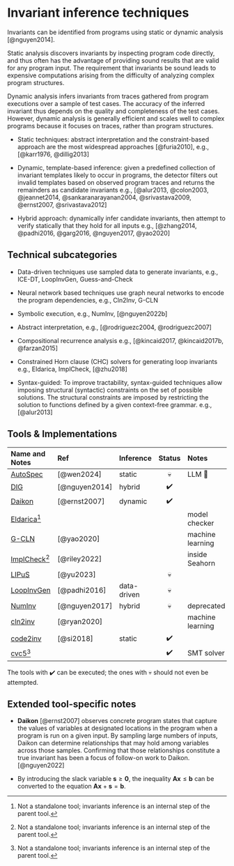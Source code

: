 # Invariant inference techniques

Invariants can be identified from programs using static or dynamic analysis [@nguyen2014].

Static analysis discovers invariants by inspecting program code directly, and
thus often has the advantage of providing sound results that are valid for any
program input. The requirement that invariants be sound leads to expensive
computations arising from the difficulty of analyzing complex program
structures.

Dynamic analysis infers invariants from traces gathered from program executions
over a sample of test cases. The accuracy of the inferred invariant thus depends
on the quality and completeness of the test cases. However, dynamic analysis is
generally efficient and scales well to complex programs because it focuses on
traces, rather than program structures.

- Static techniques: abstract interpretation and the constraint-based approach
  are the most widespread approaches [@furia2010], e.g., [@karr1976, @dillig2013]

- Dynamic, template-based inference: given a predefined collection of
  invariant templates likely to occur in programs, the detector filters out
  invalid templates based on observed program traces and returns the remainders
  as candidate invariants
  e.g., [@alur2013, @colon2003, @jeannet2014, @sankaranarayanan2004,
  @srivastava2009, @ernst2007, @srivastava2012]

- Hybrid approach: dynamically infer candidate invariants, then attempt to
  verify statically that they hold for all inputs
  e.g., [@zhang2014, @padhi2016, @garg2016, @nguyen2017, @yao2020]


## Technical subcategories

- Data-driven techniques use sampled data to generate invariants, 
  e.g., ICE-DT, LoopInvGen, Guess-and-Check

- Neural network based techniques use graph neural networks to encode 
  the program dependencies, e.g., Cln2Inv, G-CLN

- Symbolic execution, 
  e.g., NumInv, [@nguyen2022b]

- Abstract interpretation, 
  e.g., [@rodriguezc2004, @rodriguezc2007] 

- Compositional recurrence analysis 
  e.g., [@kincaid2017, @kincaid2017b, @farzan2015]

- Constrained Horn clause (CHC) solvers for generating loop invariants
  e.g., Eldarica, ImplCheck, [@zhu2018]
  
- Syntax-guided: To improve tractability, syntax-guided techniques 
  allow imposing structural (syntactic) constraints on the set of possible 
  solutions. The structural constraints are imposed by restricting the 
  solution to functions defined by a given context-free grammar.
  e.g., [@alur2013]


## Tools & Implementations

| Name and Notes           | Ref           | Inference   | Status | Notes            |
|:-------------------------|:--------------|:------------|:------:|:-----------------|
| [AutoSpec][AUTOSPEC]     | [@wen2024]    | static      |   💀   | LLM 🤮           |
| [DIG][DIG]               | [@nguyen2014] | hybrid      |   ✔️   |                  |
| [Daikon][DAIKON]         | [@ernst2007]  | dynamic     |   ✔️   |                  |
| [Eldarica][ELDERICA][^1] |               |             |        | model checker    |
| [G-CLN][G-CLN]           | [@yao2020]    |             |        | machine learning |
| [ImplCheck][IMPLC][^1]   | [@riley2022]  |             |        | inside Seahorn   |
| [LIPuS][LIPUS]           | [@yu2023]     |             |   💀   |                  |
| [LoopInvGen][LOOPINV]    | [@padhi2016]  | data-driven |   💀   |                  |
| [NumInv][NUMINV]         | [@nguyen2017] | hybrid      |   💀   | deprecated       |
| [cln2inv][CLN2]          | [@ryan2020]   |             |        | machine learning |
| [code2inv][CODE2]        | [@si2018]     | static      |   ✔️   |                  |
| [cvc5][CVC5][^1]         |               |             |   ✔️   | SMT solver       |

The tools with ✔️ can be executed; the ones with 💀 should not even be attempted. 


## Extended tool-specific notes 

* **Daikon** [@ernst2007] observes concrete program states that capture the values
  of variables at designated locations in the program when a program is run on a
  given input. By sampling large numbers of inputs, Daikon can determine
  relationships that may hold among variables across those samples. Confirming
  that those relationships constitute a true invariant has been a focus of
  follow-on work to Daikon. [@nguyen2022]

* By introducing the slack variable $\displaystyle \mathbf {s} \geq \mathbf {0}$, the inequality
  $\displaystyle \mathbf {A} \mathbf {x} \leq \mathbf {b}$ can be converted to the equation
  $\displaystyle \mathbf {A} \mathbf {x} +\mathbf {s} =\mathbf {b}$.
  

[NUMINV]: https://github.com/dynaroars/numinv
[G-CLN]: https://github.com/jyao15/G-CLN
[CLN2]: https://github.com/gryan11/cln2inv.git
[CODE2]: https://github.com/PL-ML/code2inv.git
[CVC5]: https://github.com/cvc5/cvc5
[ELDERICA]: https://github.com/uuverifiers/eldarica
[LIPUS]: https://github.com/Santiago-Yu/LIPuS
[IMPLC]: https://github.com/grigoryfedyukovich/aeval.git
[AUTOSPEC]: https://sites.google.com/view/autospecification
[DAIKON]: https://plse.cs.washington.edu/daikon
[DIG]: https://github.com/dynaroars/dig
[LOOPINV]: https://github.com/SaswatPadhi/LoopInvGen

[^1]: Not a standalone tool; invariants inference is an internal step of the parent tool.
